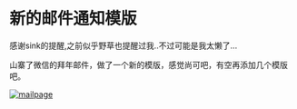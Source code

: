# 新的邮件通知模版

感谢sink的提醒,之前似乎野草也提醒过我..不过可能是我太懒了...

山寨了微信的拜年邮件，做了一个新的模版，感觉尚可吧，有空再添加几个模版吧。

[![mailpage](https://attachment.soulteary.com/2012/03/05/mailpage.jpg "mailpage")](https://attachment.soulteary.com/2012/03/05/mailpage.jpg)

